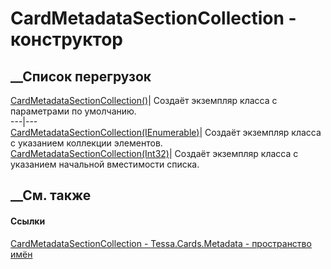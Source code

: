# CardMetadataSectionCollection - конструктор
##  __Список перегрузок
[CardMetadataSectionCollection()](M_Tessa_Cards_Metadata_CardMetadataSectionCollection__ctor.htm)|
Создаёт экземпляр класса с параметрами по умолчанию.  
---|---  
[CardMetadataSectionCollection(IEnumerable<CardMetadataSection>)](M_Tessa_Cards_Metadata_CardMetadataSectionCollection__ctor_1.htm)|
Создаёт экземпляр класса с указанием коллекции элементов.  
[CardMetadataSectionCollection(Int32)](M_Tessa_Cards_Metadata_CardMetadataSectionCollection__ctor_2.htm)|
Создаёт экземпляр класса с указанием начальной вместимости списка.  
##  __См. также
#### Ссылки
[CardMetadataSectionCollection -
](T_Tessa_Cards_Metadata_CardMetadataSectionCollection.htm)
[Tessa.Cards.Metadata - пространство имён](N_Tessa_Cards_Metadata.htm)
